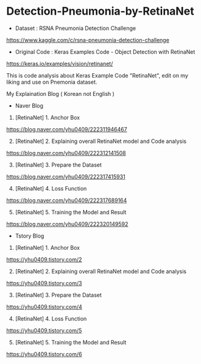 # Detection-Pneumonia-by-RetinaNet

- Dataset : RSNA Pneumonia Detection Challenge

https://www.kaggle.com/c/rsna-pneumonia-detection-challenge



- Original Code : Keras Examples Code - Object Detection with RetinaNet

https://keras.io/examples/vision/retinanet/


This is code analysis about Keras Example Code "RetinaNet", edit on my liking and use on Pnemonia dataset.


My Explaination Blog ( Korean not English )

- Naver Blog
1. [RetinaNet] 1. Anchor Box 

https://blog.naver.com/yhu0409/222311946467


2. [RetinaNet] 2. Explaining overall RetinaNet model and Code analysis

https://blog.naver.com/yhu0409/222312141508


3. [RetinaNet] 3. Prepare the Dataset

https://blog.naver.com/yhu0409/222317415931


4. [RetinaNet] 4. Loss Function

https://blog.naver.com/yhu0409/222317689164


5. [RetinaNet] 5. Training the Model and Result

https://blog.naver.com/yhu0409/222320149592






- Tstory Blog
1. [RetinaNet] 1. Anchor Box 

https://yhu0409.tistory.com/2


2. [RetinaNet] 2. Explaining overall RetinaNet model and Code analysis

https://yhu0409.tistory.com/3


3. [RetinaNet] 3. Prepare the Dataset

https://yhu0409.tistory.com/4


4. [RetinaNet] 4. Loss Function

https://yhu0409.tistory.com/5


5. [RetinaNet] 5. Training the Model and Result

https://yhu0409.tistory.com/6
